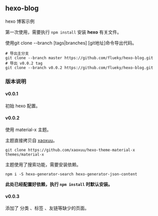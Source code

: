 ## hexo-blog

hexo 博客示例

第一次使用，需要执行 `npm install` 安装 **hexo** 有关文件。

使用git clone --branch [tags|branches] [git地址]命令导出代码。

```Shell
# 导出主分支
git clone --branch master https://github.com/flueky/hexo-blog.git 
# 导出 v0.0.2 tag 
git clone --branch v0.0.2 https://github.com/flueky/hexo-blog.git 
```

### 版本说明

#### v0.0.1

初始 hexo 配置。

#### v0.0.2

使用 material-x 主题。

主题直接拷贝自 [xaoxuu](https://xaoxuu.com/)。

```Shell
git clone https://github.com/xaoxuu/hexo-theme-material-x themes/material-x
```

主题使用了搜索功能，需要安装依赖。

```Shell
npm i -S hexo-generator-search hexo-generator-json-content
```

**此处已经配置好依赖，执行 `npm install` 时默认安装。**

#### v0.0.3

添加了 分类 、标签 、友链等缺少的页面。
